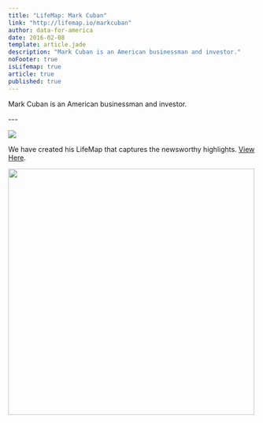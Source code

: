 ```yaml
---
title: "LifeMap: Mark Cuban"
link: "http://lifemap.io/markcuban"
author: data-for-america
date: 2016-02-08
template: article.jade
description: "Mark Cuban is an American businessman and investor."
noFooter: true
isLifemap: true
article: true
published: true
---
```


<p>
  Mark Cuban is an American businessman and investor.
</p>
---
<p>
<img class="ui medium image" style="margin: 0 auto;" src="http://lifemap.io/img/markcuban.gif" />
</p>
<p>
   We have created his LifeMap that captures the newsworthy highlights. <a href="http://lifemap.io/markcuban/" target="_blank">View Here</a>.
</p>
<a href="http://lifemap.io/markcuban/" target="_blank">
<img class="ui medium image" style="width:500px; margin: 0 auto;" src="/img/lifemap/markcuban.jpg" />
</a>
